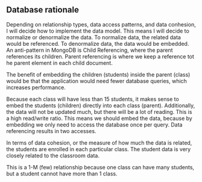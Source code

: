 Database rationale
--------------------------------------
Depending on relationship types, data access patterns, and data conhesion, I will decide how to implement the data model.  This means I will decide to normalize or denormalize the data.  To normalize data, the related data would be referenced.  To denormalize data, the data would be embedded.  
An anti-pattern in MongoDB is Child Referencing, where the parent references its children.  Parent referencing is where we keep a reference tot he parent element in each child document.

The benefit of embedding the children (students) inside the parent (class) would be that the application would need fewer database queries, which increases performance.

Because each class will have less than 15 students, it makes sense to embed the students (children) directly into each class (parent).  Additionally, the data will not be updated much, but there will be a lot of reading.  This is a high read/write ratio.  This means we should embed the data, because by embedding we only need to access the database once per query.  Data referencing results in two accesses.  

In terms of data cohesion, or the measure of how much the data is related, the students are enrolled in each particular class.  The student data is very closely related to the classroom data.

This is a 1-M (few) relationship because one class can have many students, but a student cannot have more than 1 class.


